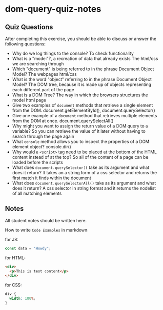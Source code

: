 # dom-query-quiz-notes

## Quiz Questions

After completing this exercise, you should be able to discuss or answer the following questions:

- Why do we log things to the console?
  To check functionality
- What is a "model"?, a recreation of data that already exists
  The html/css we are searching through
- Which "document" is being referred to in the phrase Document Object Model?
  The webpages html/css
- What is the word "object" referring to in the phrase Document Object Model?
  The DOM tree, because it is made up of objects representing each different part of the page
- What is a DOM Tree?
  The way in which the browsers structures the model html page
- Give two examples of `document` methods that retrieve a single element from the DOM.
  document.getElementById(), document.querySelector()
- Give one example of a `document` method that retrieves multiple elements from the DOM at once.
  document.querySelectAll()
- Why might you want to assign the return value of a DOM query to a variable?
  So you can retrieve the value of it later without having to search through the page again
- What `console` method allows you to inspect the properties of a DOM element object?
  console.dir()
- Why would a `<script>` tag need to be placed at the bottom of the HTML content instead of at the top?
  So all of the content of a page can be loaded before the scripts
- What does `document.querySelector()` take as its argument and what does it return?
  It takes an a string form of a css selector and returns the first match it finds within the document
- What does `document.querySelectorAll()` take as its argument and what does it return?
  A css selector in string format and it returns the nodelist of all matching elements

## Notes

All student notes should be written here.


How to write `Code Examples` in markdown

for JS:

```javascript
const data = "Howdy";
```

for HTML:

```html
<div>
  <p>This is text content</p>
</div>
```

for CSS:

```css
div {
  width: 100%;
}
```
